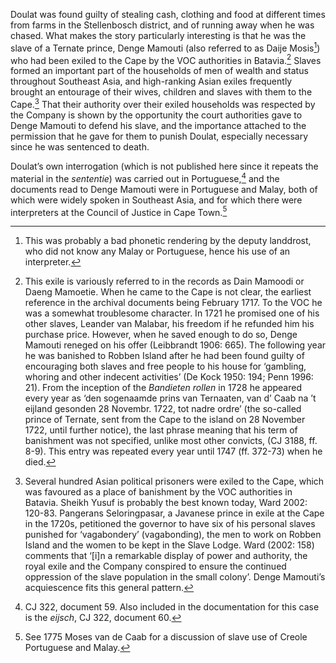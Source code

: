 Doulat was found guilty of stealing cash, clothing and food at different times from farms in the Stellenbosch district, and of running away when he was chased. What makes the story particularly interesting is that he was the slave of a Ternate prince, Denge Mamouti (also referred to as Daije Mosis[^1]) who had been exiled to the Cape by the VOC authorities in Batavia.[^2] Slaves formed an important part of the households of men of wealth and status throughout Southeast Asia, and high-ranking Asian exiles frequently brought an entourage of their wives, children and slaves with them to the Cape.[^3] That their authority over their exiled households was respected by the Company is shown by the opportunity the court authorities gave to Denge Mamouti to defend his slave, and the importance attached to the permission that he gave for them to punish Doulat, especially necessary since he was sentenced to death.

Doulat’s own interrogation (which is not published here since it repeats the material in the *sententie*) was carried out in Portuguese,[^4] and the documents read to Denge Mamouti were in Portuguese and Malay, both of which were widely spoken in Southeast Asia, and for which there were interpreters at the Council of Justice in Cape Town.[^5]

[^1]: This was probably a bad phonetic rendering by the deputy landdrost, who did not know any Malay or Portuguese, hence his use of an interpreter.

[^2]: This exile is variously referred to in the records as Dain Mamoodi or Daeng Mamoetie. When he came to the Cape is not clear, the earliest reference in the archival documents being February 1717. To the VOC he was a somewhat troublesome character. In 1721 he promised one of his other slaves, Leander van Malabar, his freedom if he refunded him his purchase price. However, when he saved enough to do so, Denge Mamouti reneged on his offer (Leibbrandt 1906: 665). The following year he was banished to Robben Island after he had been found guilty of encouraging both slaves and free people to his house for ‘gambling, whoring and other indecent activities’ (De Kock 1950: 194; Penn 1996: 21). From the inception of the *Bandieten rollen* in 1728 he appeared every year as ‘den sogenaamde prins van Ternaaten, van d’ Caab na ’t eijland gesonden 28 Novembr. 1722, tot nadre ordre’ (the so-called prince of Ternate, sent from the Cape to the island on 28 November 1722, until further notice), the last phrase meaning that his term of banishment was not specified, unlike most other convicts, (CJ 3188, ff. 8-9). This entry was repeated every year until 1747 (ff. 372-73) when he died.

[^3]: Several hundred Asian political prisoners were exiled to the Cape, which was favoured as a place of banishment by the VOC authorities in Batavia. Sheikh Yusuf is probably the best known today, Ward 2002: 120-83. Pangerans Seloringpasar, a Javanese prince in exile at the Cape in the 1720s, petitioned the governor to have six of his personal slaves punished for ‘vagabondery’ (vagabonding), the men to work on Robben Island and the women to be kept in the Slave Lodge. Ward (2002: 158) comments that ‘\[i\]n a remarkable display of power and authority, the royal exile and the Company conspired to ensure the continued oppression of the slave population in the small colony’. Denge Mamouti’s acquiescence fits this general pattern.

[^4]: CJ 322, document 59. Also included in the documentation for this case is the *eijsch*, CJ 322, document 60.

[^5]: See 1775 Moses van de Caab for a discussion of slave use of Creole Portuguese and Malay.
